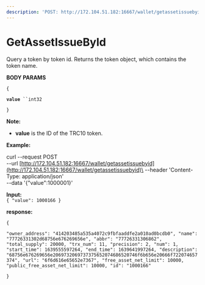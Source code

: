 ```yaml
---
description: 'POST: http://172.104.51.182:16667/wallet/getassetissuebyid'
---
```


# GetAssetIssueById

Query a token by token id. Returns the token object, which contains the token name.

**BODY PARAMS**

`{`

**`value`**` ``int32`

`}`

**Note:**  &#x20;

* **value** is the ID of the TRC10 token.

**Example:**

curl --request POST\
\--url [http://172.104.51.182:16667/wallet/getassetissuebyid](http://172.104.51.182:16667/wallet/getassetissuebyid)\
\--header 'Content-Type: application/json'\
\--data '{"value":1000001}'

**Input:** \
`{ "value": 1000166 }`

**response:**

`{`

&#x20;`"owner_address": "414203485a535a4072c9fbfaaddfe2a010ad0bcdb0", "name": "77726331302d68756e676269656e", "abbr": "77726331306862", "total_supply": 20000, "trx_num": 11, "precision": 2, "num": 1, "start_time": 1639555597264, "end_time": 1639641997264, "description": "68756e676269656e2069732069737375652074686520746f6b656e20666f722074657374", "url": "6f6d616e65652e7367", "free_asset_net_limit": 10000, "public_free_asset_net_limit": 10000, "id": "1000166"`&#x20;

`}`
